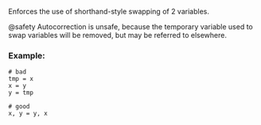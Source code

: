 Enforces the use of shorthand-style swapping of 2 variables.

@safety
    Autocorrection is unsafe, because the temporary variable used to
    swap variables will be removed, but may be referred to elsewhere.

### Example:
    # bad
    tmp = x
    x = y
    y = tmp

    # good
    x, y = y, x

